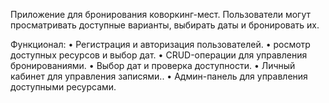 Приложение для бронирования коворкинг-мест. Пользователи могут просматривать доступные варианты, выбирать даты и бронировать их.

Функционал:
• Регистрация и авторизация пользователей.
• росмотр доступных ресурсов и выбор дат.
• CRUD-операции для управления бронированиями.
• Выбор дат и проверка доступности.
• Личный кабинет для управления записями..
• Админ-панель для управления доступными ресурсами.
